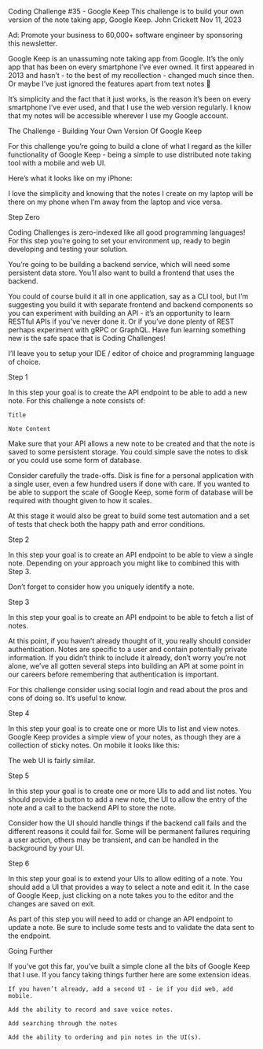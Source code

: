 Coding Challenge #35 - Google Keep
This challenge is to build your own version of the note taking app, Google Keep.
John Crickett
Nov 11, 2023

Ad: Promote your business to 60,000+ software engineer by sponsoring this newsletter.

Google Keep is an unassuming note taking app from Google. It’s the only app that has been on every smartphone I’ve ever owned. It first appeared in 2013 and hasn’t - to the best of my recollection - changed much since then. Or maybe I’ve just ignored the features apart from text notes 🙂

It’s simplicity and the fact that it just works, is the reason it’s been on every smartphone I’ve ever used, and that I use the web version regularly. I know that my notes will be accessible wherever I use my Google account.

The Challenge - Building Your Own Version Of Google Keep

For this challenge you’re going to build a clone of what I regard as the killer functionality of Google Keep - being a simple to use distributed note taking tool with a mobile and web UI.

Here’s what it looks like on my iPhone:

I love the simplicity and knowing that the notes I create on my laptop will be there on my phone when I’m away from the laptop and vice versa.

Step Zero

Coding Challenges is zero-indexed like all good programming languages! For this step you’re going to set your environment up, ready to begin developing and testing your solution.

You’re going to be building a backend service, which will need some persistent data store. You’ll also want to build a frontend that uses the backend.

You could of course build it all in one application, say as a CLI tool, but I’m suggesting you build it with separate frontend and backend components so you can experiment with building an API - it’s an opportunity to learn RESTful APIs if you’ve never done it. Or if you’ve done plenty of REST perhaps experiment with gRPC or GraphQL. Have fun learning something new is the safe space that is Coding Challenges!

I’ll leave you to setup your IDE / editor of choice and programming language of choice.

Step 1

In this step your goal is to create the API endpoint to be able to add a new note. For this challenge a note consists of:

    Title

    Note Content

Make sure that your API allows a new note to be created and that the note is saved to some persistent storage. You could simple save the notes to disk or you could use some form of database.

Consider carefully the trade-offs. Disk is fine for a personal application with a single user, even a few hundred users if done with care. If you wanted to be able to support the scale of Google Keep, some form of database will be required with thought given to how it scales.

At this stage it would also be great to build some test automation and a set of tests that check both the happy path and error conditions.

Step 2

In this step your goal is to create an API endpoint to be able to view a single note. Depending on your approach you might like to combined this with Step 3.

Don’t forget to consider how you uniquely identify a note.

Step 3

In this step your goal is to create an API endpoint to be able to fetch a list of notes.

At this point, if you haven’t already thought of it, you really should consider authentication. Notes are specific to a user and contain potentially private information. If you didn’t think to include it already, don’t worry you’re not alone, we’ve all gotten several steps into building an API at some point in our careers before remembering that authentication is important.

For this challenge consider using social login and read about the pros and cons of doing so. It’s useful to know.

Step 4

In this step your goal is to create one or more UIs to list and view notes. Google Keep provides a simple view of your notes, as though they are a collection of sticky notes. On mobile it looks like this:

The web UI is fairly similar.

Step 5

In this step your goal is to create one or more UIs to add and list notes. You should provide a button to add a new note, the UI to allow the entry of the note and a call to the backend API to store the note.

Consider how the UI should handle things if the backend call fails and the different reasons it could fail for. Some will be permanent failures requiring a user action, others may be transient, and can be handled in the background by your UI.

Step 6

In this step your goal is to extend your UIs to allow editing of a note. You should add a UI that provides a way to select a note and edit it. In the case of Google Keep, just clicking on a note takes you to the editor and the changes are saved on exit.

As part of this step you will need to add or change an API endpoint to update a note. Be sure to include some tests and to validate the data sent to the endpoint.

Going Further

If you’ve got this far, you’ve built a simple clone all the bits of Google Keep that I use. If you fancy taking things further here are some extension ideas.

    If you haven’t already, add a second UI - ie if you did web, add mobile.

    Add the ability to record and save voice notes.

    Add searching through the notes

    Add the ability to ordering and pin notes in the UI(s).